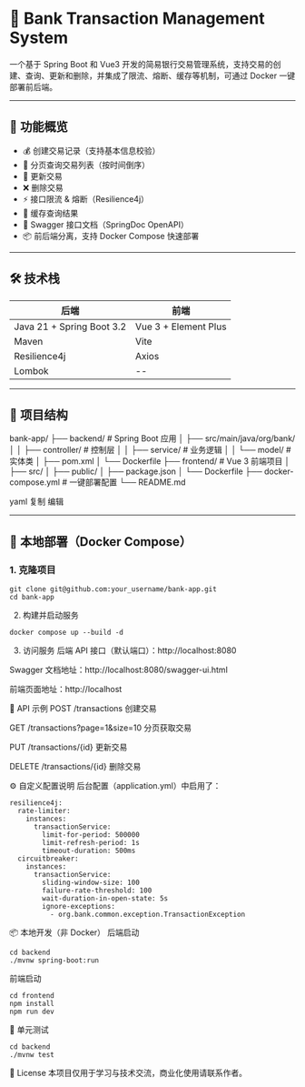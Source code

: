 # 🏦 Bank Transaction Management System

一个基于 Spring Boot 和 Vue3 开发的简易银行交易管理系统，支持交易的创建、查询、更新和删除，并集成了限流、熔断、缓存等机制，可通过 Docker 一键部署前后端。

---

## 🚀 功能概览

- 💰 创建交易记录（支持基本信息校验）
- 📄 分页查询交易列表（按时间倒序）
- 🔁 更新交易
- ❌ 删除交易
- ⚡️ 接口限流 & 熔断（Resilience4j）
- 🧠 缓存查询结果
- 🔐 Swagger 接口文档（SpringDoc OpenAPI）
- 📦 前后端分离，支持 Docker Compose 快速部署

---

## 🛠️ 技术栈

| 后端 | 前端 |
|------|------|
| Java 21 + Spring Boot 3.2 | Vue 3 + Element Plus |
| Maven | Vite |
| Resilience4j | Axios |
| Lombok | -- |

---

## 📂 项目结构

bank-app/
├── backend/ # Spring Boot 应用
│ ├── src/main/java/org/bank/
│ │ ├── controller/ # 控制层
│ │ ├── service/ # 业务逻辑
│ │ └── model/ # 实体类
│ ├── pom.xml
│ └── Dockerfile
├── frontend/ # Vue 3 前端项目
│ ├── src/
│ ├── public/
│ ├── package.json
│ └── Dockerfile
├── docker-compose.yml # 一键部署配置
└── README.md

yaml
复制
编辑

---

## 🐳 本地部署（Docker Compose）

### 1. 克隆项目

```
git clone git@github.com:your_username/bank-app.git
cd bank-app
```

2. 构建并启动服务
```
docker compose up --build -d
```
3. 访问服务
后端 API 接口（默认端口）：http://localhost:8080

Swagger 文档地址：http://localhost:8080/swagger-ui.html

前端页面地址：http://localhost

📌 API 示例
POST /transactions 创建交易

GET /transactions?page=1&size=10 分页获取交易

PUT /transactions/{id} 更新交易

DELETE /transactions/{id} 删除交易

⚙️ 自定义配置说明
后台配置（application.yml）中启用了：
```
resilience4j:
  rate-limiter:
    instances:
      transactionService:
        limit-for-period: 500000
        limit-refresh-period: 1s
        timeout-duration: 500ms
  circuitbreaker:
    instances:
      transactionService:
        sliding-window-size: 100
        failure-rate-threshold: 100
        wait-duration-in-open-state: 5s
        ignore-exceptions:
          - org.bank.common.exception.TransactionException
```

📦 本地开发（非 Docker）
后端启动
```
cd backend
./mvnw spring-boot:run
```

前端启动
```
cd frontend
npm install
npm run dev
```

🧪 单元测试
```
cd backend
./mvnw test
```

📄 License
本项目仅用于学习与技术交流，商业化使用请联系作者。
